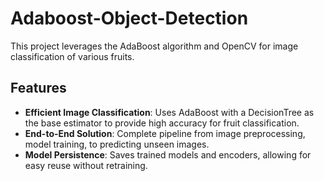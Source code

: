# Adaboost-Object-Detection
This project leverages the AdaBoost algorithm and OpenCV for image classification of various fruits.

## Features

- **Efficient Image Classification**: Uses AdaBoost with a DecisionTree as the base estimator to provide high accuracy for fruit classification.
- **End-to-End Solution**: Complete pipeline from image preprocessing, model training, to predicting unseen images.
- **Model Persistence**: Saves trained models and encoders, allowing for easy reuse without retraining.
